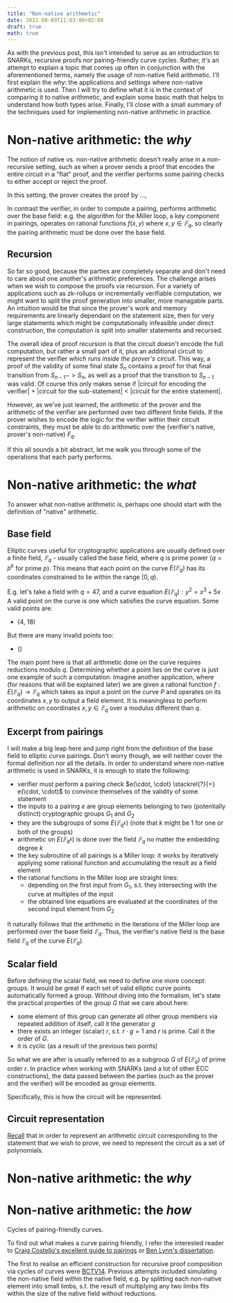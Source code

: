 ```yaml
---
title: "Non-native arithmetic"
date: 2022-08-09T11:03:00+02:00
draft: true
math: true
---
```


As with the previous post, this isn't intended to serve as an introduction to SNARKs, recursive proofs nor pairing-friendly curve cycles. Rather, it's an attempt to explain a topic that comes up often in conjunction with the aforementioned terms, namely the usage of non-native field arithmetic. I'll first explain the *why*: the applications and settings where non-native arithmetic is used. Then I will try to define what it is in the context of comparing it to native arithmetic, and explain some basic math that helps to understand how both types arise. Finally, I'll close with a small summary of the techniques used for implementing non-native arithmetic in practice.

# Non-native arithmetic: the *why*

The notion of native vs. non-native arithmetic doesn't really arise in a non-recursive setting, such as when a prover sends a proof that encodes the entire circuit in a "flat" proof, and the verifier performs some pairing checks to either accept or reject the proof. 

In this setting, the prover creates the proof by ..., 

In contrast the verifier, in order to compute a pairing, performs arithmetic over the base field: e.g. the algorithm for the Miller loop, a key component in pairings, operates on rational functions $f(x,y)$ where $x,y \in 𝔽_q$, so clearly the pairing arithmetic must be done over the base field.

## Recursion

So far so good, because the parties are completely separate and don't need to care about one another's arithmetic preferences. The challenge arises when we wish to compose the proofs via recursion. For a variety of applications such as zk-rollups or incrementally verifiable computation, we might want to split the proof generation into smaller, more managable parts. An intuition would be that since the prover's work and memory requirements are linearly dependant on the statement size, then for very large statements which might be computationally infeasible under direct construction, the computation is split into smaller statements and recursed.

The overall idea of proof recursion is that the circuit doesn't encode the full computation, but rather a small part of it, plus an additional circuit to represent the verifier *which runs inside the prover's circuit*. This way, a proof of the validity of some final state $S_n$ contains a proof for that final transition from $S_{n-1} -> S_n$, as well as a proof that the transition to $S_{n-1}$ was valid. Of course this only makes sense if |circuit for encoding the verifier| + |circuit for the sub-statement| < |circuit for the entire statement|.

However, as we've just learned, the arithmetic of the prover and the arithmetic of the verifier are performed over two different finite fields. If the prover wishes to encode the logic for the verifier within their circuit constraints, they must be able to do arithmetic over the (verifier's native, prover's non-native) $F_q$.

If this all sounds a bit abstract, let me walk you through some of the operations that each party performs.

# Non-native arithmetic: the *what*

To answer what non-native arithmetic is, perhaps one should start with the definition of "native" arithmetic.

## Base field

Elliptic curves useful for cryptographic applications are usually defined over a finite field, $𝔽_q$ - usually called the base field, where $q$ is prime power ($q = p^k$ for prime $p$).
This means that each point on the curve $E(𝔽_q)$ has its coordinates constrained to lie within the range $[0,q)$.

E.g. let's take a field with $q = 47$, and a curve equation $E(𝔽_q): y^2 = x^3 + 5x$
A valid point on the curve is one which satisfies the curve equation. 
Some valid points are:
* (4, 18)

But there are many invalid points too:
* ()

The main point here is that all arithmetic done on the curve requires reductions modulo $q$. Determining whether a point lies on the curve is just one example of such a computation.
Imagine another application, where (for reasons that will be explained later) we are given a rational function $f: E(𝔽_q) \to 𝔽_q$ which takes as input a point on the curve $P$ and operates on its coordinates $x, y$ to output a field element. It is meaningless to perform arithmetic on coordinates $x, y \in 𝔽_q$ over a modulus different than $q$.

## Excerpt from pairings

I will make a big leap here and jump right from the definition of the base field to elliptic curve pairings. Don't worry though, we will neither cover the formal definition nor all the details. In order to understand where non-native arithmetic is used in SNARKs, it is enough to state the following:
- verifier must perform a pairing check $e(\cdot, \cdot) \stackrel{?}{=} e(\cdot, \cdot)$ to convince themselves of the validity of some statement
- the inputs to a pairing $e$ are group elements belonging to two (potentially distinct) cryptographic groups $G_1$ and $G_2$
- they are the subgroups of some $E(𝔽_{q^k})$ (note that $k$ might be 1 for one or both of the groups)
- arithmetic on $E(𝔽_{q^k})$ is done over the field $𝔽_q$ no matter the embedding degree $k$
- the key subroutine of all pairings is a Miller loop: it works by iteratively applying some rational function and accumulating the result as a field element
- the rational functions in the Miller loop are straight lines:
    - depending on the first input from $G_1$, s.t. they intersecting with the curve at multiples of the input
    - the obtained line equations are evaluated at the coordinates of the second input element from $G_2$

It naturally follows that the arithmetic in the iterations of the Miller loop are performed over the base field $𝔽_q$. Thus, the verifier's native field is the base field $𝔽_q$ of the curve $E(𝔽_q)$.

## Scalar field

Before defining the scalar field, we need to define one more concept: groups.
It would be great if each set of valid elliptic curve points automatically formed a group. 
Without diving into the formalism, let's state the practical properties of the group $G$ that we care about here:
* some element of this group can generate all other group members via repeated addition of itself, call it the generator $g$
* there exists an integer (scalar) $r$, s.t. $r \cdot g = 1$ and $r$ is prime. Call it the order of $G$.
* it is cyclic (as a result of the previous two points)

So what we are after is usually referred to as a subgroup $G$ of $E(𝔽_q)$ of prime order $r$.
In practice when working with SNARKs (and a lot of other ECC constructions), the data passed between the parties (such as the prover and the verifier) will be encoded as group elements.

Specifically, this is how the circuit will be represented.

## Circuit representation

[Recall](https://medium.com/@VitalikButerin/quadratic-arithmetic-programs-from-zero-to-hero-f6d558cea649) that in order to represent an arithmetic circuit corresponding to the statement that we wish to prove, we need to represent the circuit as a set of polynomials.




# Non-native arithmetic: the *why*

# Non-native arithmetic: the *how*

Cycles of pairing-friendly curves.

To find out what makes a curve pairing friendly, I refer the interested reader to [Craig Costello's excellent guide to pairings]() or [Ben Lynn's dissertation]().

The first to realise an efficient construction for recursive proof composition via cycles of curves were [BCTV14](https://eprint.iacr.org/2014/595.pdf). Previous attempts included simulating the non-native field within the native field, e.g. by splitting each non-native element into small limbs, s.t. the result of multiplying any two limbs fits within the size of the native field without reductions.


